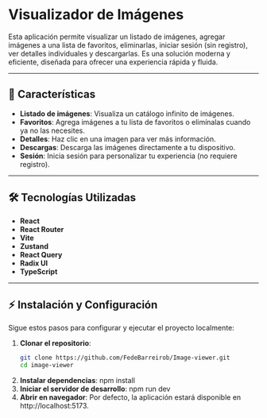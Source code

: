 # Visualizador de Imágenes

Esta aplicación permite visualizar un listado de imágenes, agregar imágenes a una lista de favoritos, eliminarlas, iniciar sesión (sin registro), ver detalles individuales y descargarlas. Es una solución moderna y eficiente, diseñada para ofrecer una experiencia rápida y fluida.

---

## 🚀 **Características**

- **Listado de imágenes**: Visualiza un catálogo infinito de imágenes.
- **Favoritos**: Agrega imágenes a tu lista de favoritos o elimínalas cuando ya no las necesites.
- **Detalles**: Haz clic en una imagen para ver más información.
- **Descargas**: Descarga las imágenes directamente a tu dispositivo.
- **Sesión**: Inicia sesión para personalizar tu experiencia (no requiere registro).

---

## 🛠️ **Tecnologías Utilizadas**

- **React**
- **React Router**
- **Vite**
- **Zustand**
- **React Query**
- **Radix UI**
- **TypeScript**

---

## ⚡ **Instalación y Configuración**

Sigue estos pasos para configurar y ejecutar el proyecto localmente:

1. **Clonar el repositorio**:
   ```bash
   git clone https://github.com/FedeBarreirob/Image-viewer.git
   cd image-viewer
   ```
2. **Instalar dependencias**:
   npm install
3. **Iniciar el servidor de desarrollo**:
   npm run dev
4. **Abrir en navegador**:
   Por defecto, la aplicación estará disponible en http://localhost:5173.
